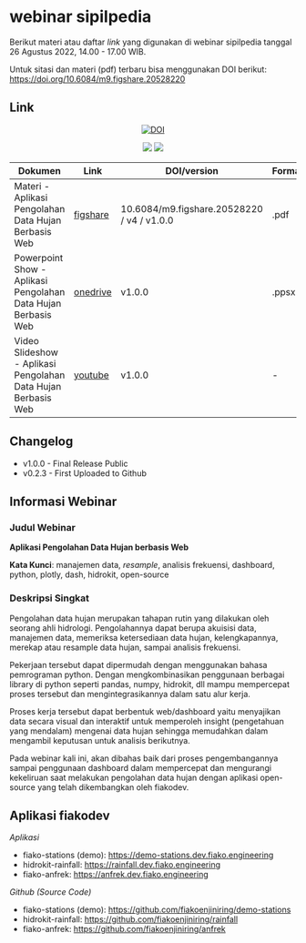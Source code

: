 # webinar sipilpedia
Berikut materi atau daftar _link_ yang digunakan di webinar sipilpedia tanggal 26 Agustus 2022, 14.00 - 17.00 WIB. 

Untuk sitasi dan materi (pdf) terbaru bisa menggunakan DOI berikut: https://doi.org/10.6084/m9.figshare.20528220

## Link

<div align="center">

[![DOI](https://img.shields.io/badge/DOI-10.6084%2Fm9.figshare.20528220-blue)](https://doi.org/10.6084/m9.figshare.20528220)

![](https://img.shields.io/badge/PPT%20version-v1.0.0-orange)
![](https://img.shields.io/badge/DOI%20version-v4-green)

</div>

Dokumen | Link | DOI/version | Format | Note
--- | --- | --- | --- | ---
Materi - Aplikasi Pengolahan Data Hujan Berbasis Web | [figshare](https://doi.org/10.6084/m9.figshare.20528220) | 10.6084/m9.figshare.20528220 / v4 / v1.0.0 | .pdf | -
Powerpoint Show - Aplikasi Pengolahan Data Hujan Berbasis Web | [onedrive](https://1drv.ms/p/s!AmxSTa4UunElhvJT6-YVyw370dGu4w?e=WcyYL9) | v1.0.0 | .ppsx | ukuran: ~250 MB
Video Slideshow - Aplikasi Pengolahan Data Hujan Berbasis Web | [youtube](https://youtu.be/mCOpd4BOVu4) | v1.0.0 | - | -

## Changelog

- v1.0.0 - Final Release Public
- v0.2.3 - First Uploaded to Github 

## Informasi Webinar

### Judul Webinar

**Aplikasi Pengolahan Data Hujan berbasis Web**

**Kata Kunci**: manajemen data, _resample_, analisis frekuensi, dashboard, python, plotly, dash, hidrokit, open-source

### Deskripsi Singkat

Pengolahan data hujan merupakan tahapan rutin yang dilakukan oleh seorang ahli hidrologi. Pengolahannya dapat berupa akuisisi data, manajemen data, memeriksa ketersediaan data hujan, kelengkapannya, merekap atau resample data hujan, sampai analisis frekuensi.

Pekerjaan tersebut dapat dipermudah dengan menggunakan bahasa pemrograman python. Dengan mengkombinasikan penggunaan berbagai library di python seperti pandas, numpy, hidrokit, dll mampu mempercepat proses tersebut dan mengintegrasikannya dalam satu alur kerja.

Proses kerja tersebut dapat berbentuk web/dashboard yaitu menyajikan data secara visual dan interaktif untuk memperoleh insight (pengetahuan yang mendalam) mengenai data hujan sehingga memudahkan dalam mengambil keputusan untuk analisis berikutnya.

Pada webinar kali ini, akan dibahas baik dari proses pengembangannya sampai penggunaan dashboard dalam mempercepat dan mengurangi kekeliruan saat melakukan pengolahan data hujan dengan aplikasi open-source yang telah dikembangkan oleh fiakodev.

## Aplikasi fiakodev

*Aplikasi*

- fiako-stations (demo): https://demo-stations.dev.fiako.engineering
- hidrokit-rainfall: https://rainfall.dev.fiako.engineering
- fiako-anfrek: https://anfrek.dev.fiako.engineering

*Github (Source Code)*

- fiako-stations (demo): https://github.com/fiakoenjiniring/demo-stations
- hidrokit-rainfall: https://github.com/fiakoenjiniring/rainfall
- fiako-anfrek: https://github.com/fiakoenjiniring/anfrek
